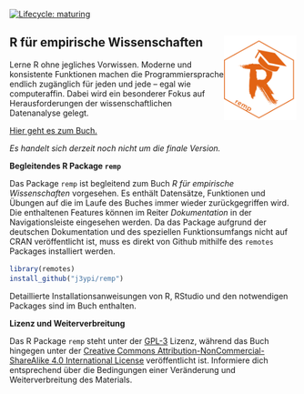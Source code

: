 <!-- badges: start -->
[![Lifecycle: maturing](https://img.shields.io/badge/lifecycle-maturing-blue.svg)](https://www.tidyverse.org/lifecycle/#maturing)
<!-- badges: end -->

## R für empirische Wissenschaften <img src='man/figures/logo.png' align="right" height="148.5"/>

Lerne R ohne jegliches Vorwissen. Moderne und konsistente Funktionen machen die Programmiersprache endlich zugänglich für jeden und jede – egal wie computeraffin. Dabei wird ein besonderer Fokus auf Herausforderungen der wissenschaftlichen Datenanalyse gelegt.

[Hier geht es zum Buch.](https://r-empirische-wissenschaften.de/buch/index.html)

*Es handelt sich derzeit noch nicht um die finale Version.*

**Begleitendes R Package `remp`**

Das Package `remp` ist begleitend zum Buch *R für empirische Wissenschaften* vorgesehen. Es enthält Datensätze, Funktionen und Übungen auf die im Laufe des Buches immer wieder zurückgegriffen wird. Die enthaltenen Features können im Reiter *Dokumentation* in der Navigationsleiste eingesehen werden. Da das Package aufgrund der deutschen Dokumentation und des speziellen Funktionsumfangs nicht auf CRAN veröffentlicht ist, muss es direkt von Github mithilfe des `remotes` Packages installiert werden.

```R
library(remotes)
install_github("j3ypi/remp")
```

Detaillierte Installationsanweisungen von R, RStudio und den notwendigen Packages sind im Buch enthalten.

**Lizenz und Weiterverbreitung**

Das R Package `remp` steht unter der [GPL-3](https://www.r-project.org/Licenses/GPL-3) Lizenz, während das Buch hingegen unter der [Creative Commons Attribution-NonCommercial-ShareAlike 4.0 International License](http://creativecommons.org/licenses/by-nc-sa/4.0/) veröffentlicht ist. Informiere dich entsprechend über die Bedingungen einer Veränderung und Weiterverbreitung des Materials.
